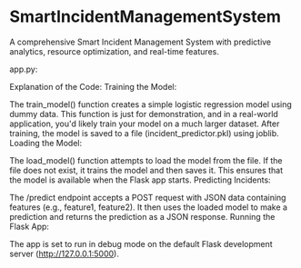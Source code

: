 # SmartIncidentManagementSystem
A comprehensive Smart Incident Management System with predictive analytics, resource optimization, and real-time features.


app.py: 

Explanation of the Code:
Training the Model:

The train_model() function creates a simple logistic regression model using dummy data. This function is just for demonstration, and in a real-world application, you'd likely train your model on a much larger dataset.
After training, the model is saved to a file (incident_predictor.pkl) using joblib.
Loading the Model:

The load_model() function attempts to load the model from the file. If the file does not exist, it trains the model and then saves it. This ensures that the model is available when the Flask app starts.
Predicting Incidents:

The /predict endpoint accepts a POST request with JSON data containing features (e.g., feature1, feature2). It then uses the loaded model to make a prediction and returns the prediction as a JSON response.
Running the Flask App:

The app is set to run in debug mode on the default Flask development server (http://127.0.0.1:5000).

